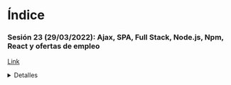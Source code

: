 # Índice

### Sesión 23 (29/03/2022): Ajax, SPA, Full Stack, Node.js, Npm, React y ofertas de empleo
[Link](https://drive.google.com/file/d/117BO_4eOPlym_qoNLV3iy4w_qh9VArTl/view?usp=sharing)

<details>
	<summary markdown="span">Detalles</summary>
Ejercicios a realizar:

- Estudia exhaustivamente qué es una aplicación web [asíncrona](https://en.wikipedia.org/wiki/Asynchrony_(computer_programming)) y [E/S asíncrona](https://en.wikipedia.org/wiki/Asynchronous_I/O).
- Estudia exhaustivamente qué es [Ajax](https://en.wikipedia.org/wiki/Ajax_(programming)) y ejecuta y busca ejemplos.
- Estudia exhaustivamente qué es [SPA](https://en.wikipedia.org/wiki/Single-page_application) y busca ejemplos reales.
- Estudia exhaustivamente qué es [Full-Stack](https://www.w3schools.com/whatis/whatis_fullstack.asp) y busca ofertas de trabajo con este término.
- Estudia exhaustivamente qué es [Node.js](https://en.wikipedia.org/wiki/Node.js) e instala la versión LTS.
- Estudia exhaustivamente qué es [Npm](https://en.wikipedia.org/wiki/Npm_(software)) y aprende a usarlo.
- Estudia exhaustivamente qué es [React](https://en.wikipedia.org/wiki/React_(JavaScript_library)) y practica los principales [conceptos](https://reactjs.org/docs/hello-world.html) de React.
- Lee [este artículo](https://www.ribosomatic.com/articulos/ajax-con-react-js-php-mysql/) de PHP + MySQL con Ajax usando React y ejecuta su [ejemplo](https://github.com/RibosoMaticCode/react-php-mysql).
- Empieza a realizar las tareas de la Unidad 6 y 7.
- Mira ofertas de empleo en [LinkedIn](https://www.linkedin.com/) de Front End, Back End, Full Stack, PHP, SQL, Laravel, Node.js, Express.js, React, etc.
</details>